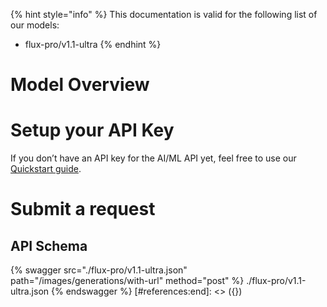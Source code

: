 [#references:start]: <> ({ "template": "openapi" })
{% hint style="info" %}
This documentation is valid for the following list of our models:
* flux-pro/v1.1-ultra
{% endhint %}

# Model Overview


# Setup your API Key
If you don’t have an API key for the AI/ML API yet, feel free to use our [Quickstart guide](https://docs.aimlapi.com/quickstart/setting-up).

# Submit a request
## API Schema
{% swagger src="./flux-pro/v1.1-ultra.json" path="/images/generations/with-url" method="post" %}
./flux-pro/v1.1-ultra.json
{% endswagger %}
[#references:end]: <> ({})